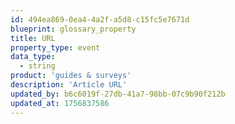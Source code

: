 ```yaml
---
id: 494ea869-0ea4-4a2f-a5d8-c15fc5e7671d
blueprint: glossary_property
title: URL
property_type: event
data_type:
  - string
product: 'guides & surveys'
description: 'Article URL'
updated_by: b6c6019f-27db-41a7-98bb-07c9b90f212b
updated_at: 1756837586
---
```


